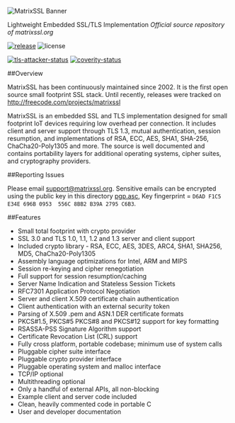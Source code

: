 
![MatrixSSL Banner](http://www.matrixssl.org/assets/img/matrixssl_logo_transparent_md.png)

Lightweight Embedded SSL/TLS Implementation
*Official source repository of matrixssl.org*

[![release](http://www.matrixssl.org/shield.svg)](https://github.com/matrixssl/matrixssl/releases)
![license](https://img.shields.io/badge/License-GPL-blue.svg)

[![tls-attacker-status](http://www.matrixssl.org/assets/svg/status-tls-attacker.svg)](https://github.com/RUB-NDS/TLS-Attacker)
[![coverity-status](https://scan.coverity.com/projects/8611/badge.svg)](https://scan.coverity.com/projects/matrixssl-matrixssl)

##Overview

MatrixSSL has been continuously maintained since 2002. It is the first open source small footprint SSL stack. Until recently, releases were tracked on http://freecode.com/projects/matrixssl

MatrixSSL is an embedded SSL and TLS implementation designed for small footprint IoT devices requiring low overhead per connection. It includes client and server support through TLS 1.3, mutual authentication, session resumption, and implementations of RSA, ECC, AES, SHA1, SHA-256, ChaCha20-Poly1305 and more. The source is well documented and contains portability layers for additional operating systems, cipher suites, and cryptography providers.

##Reporting Issues

Please email support@matrixssl.org.
Sensitive emails can be encrypted using the public key in this directory [pgp.asc](https://raw.githubusercontent.com/matrixssl/matrixssl/master/pgp.asc), Key fingerprint = `D6AD F1C5 E34E 696B 0953  556C 8BB2 B39A 2795 C6B3`.

##Features

+ Small total footprint with crypto provider
+ SSL 3.0 and TLS 1.0, 1.1, 1.2 and 1.3 server and client support
+ Included crypto library - RSA, ECC, AES, 3DES, ARC4, SHA1, SHA256, MD5, ChaCha20-Poly1305
+ Assembly language optimizations for Intel, ARM and MIPS
+ Session re-keying and cipher renegotiation
+ Full support for session resumption/caching
+ Server Name Indication and Stateless Session Tickets
+ RFC7301 Application Protocol Negotiation
+ Server and client X.509 certificate chain authentication
+ Client authentication with an external security token
+ Parsing of X.509 .pem and ASN.1 DER certificate formats
+ PKCS#1.5, PKCS#5 PKCS#8 and PKCS#12 support for key formatting
+ RSASSA-PSS Signature Algorithm support
+ Certificate Revocation List (CRL) support
+ Fully cross platform, portable codebase; minimum use of system calls
+ Pluggable cipher suite interface
+ Pluggable crypto provider interface
+ Pluggable operating system and malloc interface
+ TCP/IP optional
+ Multithreading optional
+ Only a handful of external APIs, all non-blocking
+ Example client and server code included
+ Clean, heavily commented code in portable C
+ User and developer documentation
